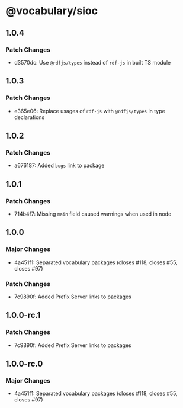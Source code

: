 # @vocabulary/sioc

## 1.0.4

### Patch Changes

- d3570dc: Use `@rdfjs/types` instead of `rdf-js` in built TS module

## 1.0.3

### Patch Changes

- e365e06: Replace usages of `rdf-js` with `@rdfjs/types` in type declarations

## 1.0.2

### Patch Changes

- a676187: Added `bugs` link to package

## 1.0.1

### Patch Changes

- 714b4f7: Missing `main` field caused warnings when used in node

## 1.0.0

### Major Changes

- 4a451f1: Separated vocabulary packages (closes #118, closes #55, closes #97)

### Patch Changes

- 7c9890f: Added Prefix Server links to packages

## 1.0.0-rc.1

### Patch Changes

- 7c9890f: Added Prefix Server links to packages

## 1.0.0-rc.0

### Major Changes

- 4a451f1: Separated vocabulary packages (closes #118, closes #55, closes #97)
